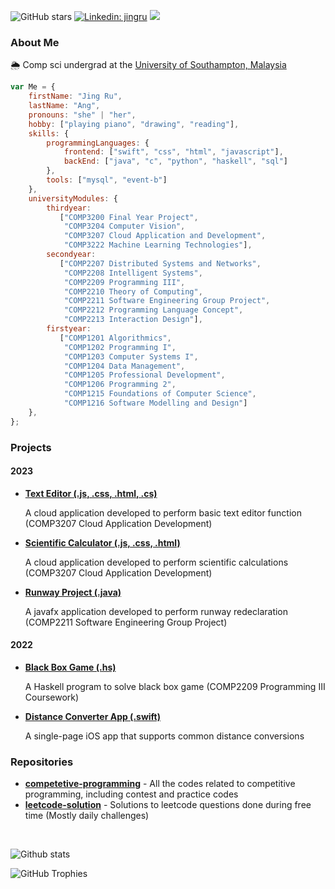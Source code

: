![GitHub stars ](https://img.shields.io/github/stars/b-knd?style=social)
[![Linkedin: jingru](https://img.shields.io/badge/-jingru-blue?style=flat-square&logo=Linkedin&logoColor=white&link=https://www.linkedin.com/in/jingruang/)](https://www.linkedin.com/in/jingruang/)
![](https://komarev.com/ghpvc/?username=b-knd&color=ff69b4)
<!--![GitHub followers](https://img.shields.io/github/followers/b-knd?style=social)-->

### About Me
🌦 Comp sci undergrad at the [University of Southampton, Malaysia](https://www.southampton.ac.uk/my/index.page)
```Javascript
var Me = {
    firstName: "Jing Ru",
    lastName: "Ang",
    pronouns: "she" | "her",
    hobby: ["playing piano", "drawing", "reading"],
    skills: {
        programmingLanguages: {
            frontend: ["swift", "css", "html", "javascript"],
            backEnd: ["java", "c", "python", "haskell", "sql"]
        },
        tools: ["mysql", "event-b"]
    },
    universityModules: {
        thirdyear:
           ["COMP3200 Final Year Project",
            "COMP3204 Computer Vision",
            "COMP3207 Cloud Application and Development",
            "COMP3222 Machine Learning Technologies"],
        secondyear:
           ["COMP2207 Distributed Systems and Networks",
            "COMP2208 Intelligent Systems",
            "COMP2209 Programming III",
            "COMP2210 Theory of Computing",
            "COMP2211 Software Engineering Group Project",
            "COMP2212 Programming Language Concept",
            "COMP2213 Interaction Design"],
        firstyear: 
           ["COMP1201 Algorithmics",
            "COMP1202 Programming I",
            "COMP1203 Computer Systems I",
            "COMP1204 Data Management",
            "COMP1205 Professional Development",
            "COMP1206 Programming 2",
            "COMP1215 Foundations of Computer Science",
            "COMP1216 Software Modelling and Design"]
    },
};
```
### Projects
#### 2023
- [**Text Editor (.js, .css, .html, .cs)**](https://github.com/b-knd/Text-Editor)

    A cloud application developed to perform basic text editor function (COMP3207 Cloud Application Development)
  
- [**Scientific Calculator (.js, .css, .html)**](https://github.com/b-knd/Scientific-Calculator)

    A cloud application developed to perform scientific calculations (COMP3207 Cloud Application Development)
  
- [**Runway Project (.java)**](https://github.com/b-knd/Runway-Redeclaration-Project)

    A javafx application developed to perform runway redeclaration (COMP2211 Software Engineering Group Project)

#### 2022
- [**Black Box Game (.hs)**](https://github.com/b-knd/Black-Box-Game)
    
    A Haskell program to solve black box game (COMP2209 Programming III Coursework)
    
- [**Distance Converter App (.swift)**](https://github.com/b-knd/Distance-Converter) 

    A single-page iOS app that supports common distance conversions

### Repositories
- [**competetive-programming**](https://github.com/b-knd/competitive-programming) - All the codes related to competitive programming, including contest and practice codes
- [**leetcode-solution**](https://github.com/b-knd/leetcode-solution) - Solutions to leetcode questions done during free time (Mostly daily challenges)

</br>

![Github stats](https://github-readme-stats.vercel.app/api?username=b-knd&show_icons=true&count_private=true)


<div>
  <img src="https://github-profile-trophy.vercel.app/?username=b-knd&no-frame=false&no-bg=true&margin-w=15&column=8" alt="GitHub Trophies" />
</div>
